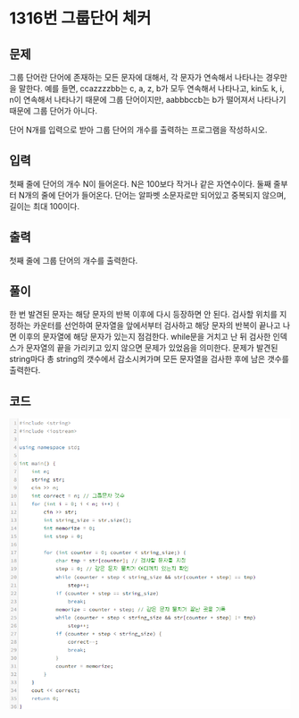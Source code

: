 # **1316번** 그룹단어 체커

[문자열]: https://www.acmicpc.net/problem/1316	"그룹단어 체커"



## 문제

그룹 단어란 단어에 존재하는 모든 문자에 대해서, 각 문자가 연속해서 나타나는 경우만을 말한다.
예를 들면, ccazzzzbb는 c, a, z, b가 모두 연속해서 나타나고, kin도 k, i, n이 연속해서 나타나기 때문에 그룹 단어이지만, aabbbccb는 b가 떨어져서 나타나기 때문에 그룹 단어가 아니다.

단어 N개를 입력으로 받아 그룹 단어의 개수를 출력하는 프로그램을 작성하시오.



## 입력

첫째 줄에 단어의 개수 N이 들어온다.
N은 100보다 작거나 같은 자연수이다.
둘째 줄부터 N개의 줄에 단어가 들어온다.
단어는 알파벳 소문자로만 되어있고 중복되지 않으며, 길이는 최대 100이다.



## 출력

첫째 줄에 그룹 단어의 개수를 출력한다.



## 풀이

한 번 발견된 문자는 해당 문자의 반복 이후에 다시 등장하면 안 된다.
검사할 위치를 지정하는 카운터를 선언하여 문자열을 앞에서부터 검사하고
해당 문자의 반복이 끝나고 나면 이후의 문자열에 해당 문자가 있는지 점검한다.
while문을 거치고 난 뒤 검사한 인덱스가 문자열의 끝을 가리키고 있지 않으면 문제가 있었음을 의미한다.
문제가 발견된 string마다 총 string의 갯수에서 감소시켜가며 모든 문자열을 검사한 후에 남은 갯수를 출력한다.



## 코드


![코드](https://github.com/SuhYC/AmateurGramer/blob/main/week1/1316/1316.png?raw=true)

